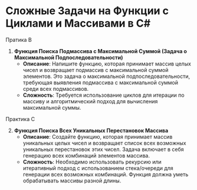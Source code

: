 
# Сложные Задачи на Функции с Циклами и Массивами в C#

Пратика B

1. **Функция Поиска Подмассива с Максимальной Суммой (Задача о Максимальной Подпоследовательности)**
   - **Описание**: Напишите функцию, которая принимает массив целых чисел и возвращает подмассив с максимальной суммой элементов. Это задача о максимальной подпоследовательности, требующая выявления подмассива с максимальной суммой среди всех подмассивов.
   - **Сложность**: Требуется использование циклов для итерации по массиву и алгоритмический подход для вычисления максимальной суммы.

Практика C

2. **Функция Поиска Всех Уникальных Перестановок Массива**
   - **Описание**: Создайте функцию, которая принимает массив уникальных целых чисел и возвращает список всех возможных уникальных перестановок этих чисел. Задача включает в себя генерацию всех комбинаций элементов массива.
   - **Сложность**: Необходимо использовать рекурсию или итеративный подход с использованием стека/очереди для генерации всех возможных комбинаций. Функция должна уметь обрабатывать массивы разной длины.
